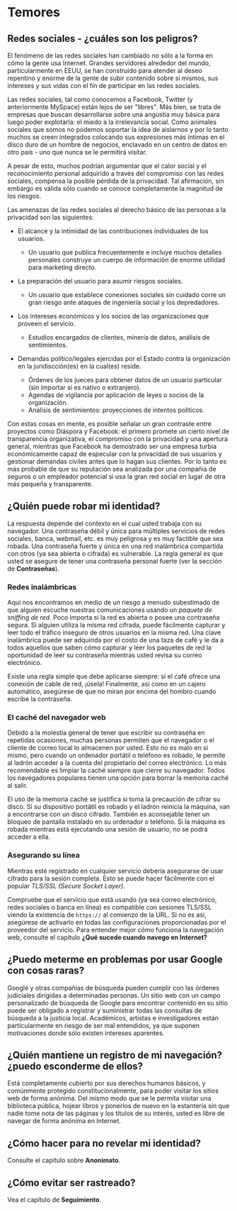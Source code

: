 Temores
=======

Redes sociales - ¿cuáles son los peligros?
------------------------------------------

El fenómeno de las redes sociales han cambiado no sólo a la forma en cómo la gente usa Internet. Grandes servidores alrededor del mundo, particularmente en EEUU, se han construido para atender al deseo repentino y enorme de la gente de subir contenido sobre sí mismos, sus intereses y sus vidas con el fin de participar en las redes sociales.

Las redes sociales, tal como conocemos a Facebook, Twitter (y anteriormente MySpace) están lejos de ser "libres". Más bien, se trata de empresas que buscan desarrollarse sobre una angustia muy básica para luego poder explotarla: el miedo a la irrelevancia social. Como animales sociales que somos no podemos soportar la idea de aislarnos y por lo tanto muchos se creen integrados colocando sus expresiones más íntimas en el disco duro de un hombre de negocios, enclavado en un centro de datos en otro país - uno que nunca se le permitirá visitar.

A pesar de esto, muchos podrían argumentar que el calor social y el reconocimiento personal adquirido a través del compromiso con las redes sociales, compensa la posible pérdida de la privacidad. Tal afirmación, sin embargo es válida sólo cuando se conoce completamente la magnitud de los riesgos.

Las amenazas de las redes sociales al derecho básico de las personas a la privacidad son las siguientes:

 * El alcance y la intimidad de las contribuciones individuales de los usuarios.

   * Un usuario que publica frecuentemente e incluye muchos detalles personales construye un cuerpo de información de enorme utilidad para marketing directo.

 * La preparación del usuario para asumir riesgos sociales.

   * Un usuario que establece conexiones sociales sin cuidado corre un gran riesgo ante ataques de ingeniería social y los depredadores.

 * Los intereses económicos y los socios de las organizaciones que proveen el servicio.

   * Estudios encargados de clientes, minería de datos, análisis de sentimientos.

 * Demandas político/legales ejercidas por el Estado contra la organización en la juridiscción(es) en la cual(es) reside.

   * Órdenes de los jueces para obtener datos de un usuario particular (sin importar si es nativo o extranjero).
   * Agendas de vigilancia por  aplicación de leyes o socios de la organización.
   * Análisis de sentimientos: proyecciones de intentos políticos.

Con estas cosas en mente, es posible señalar un gran contraste entre proyectos como Diáspora y Facebook: el primero promete un cierto nivel de transparencia organizativa, el compromiso con la privacidad y una apertura general, mientras que Facebook ha demostrado ser una empresa turbia económicamente capaz de especular con la privacidad de sus usuarios y gestionar demandas civiles antes que lo hagan sus clientes. Por lo tanto es más probable de que su reputación sea analizada por una compañía de seguros o un empleador potencial si usa la gran red social en lugar de otra más pequeña y transparente.

¿Quién puede robar mi identidad?
--------------------------------

La respuesta depende del contexto en  el cual usted trabaja con su navegador. Una contraseña débil y única para múltiples servicios de redes sociales, banca, webmail, etc. es muy peligrosa y es muy factible que sea robada. Una contraseña fuerte y única en una red inalámbrica compartida con otros (ya sea abierta o cifrada) es vulnerable. La regla general es que usted se asegure de tener una contraseña personal fuerte (ver la sección de **Contraseñas**).

### Redes inalámbricas

Aquí nos encontramos en medio de un riesgo a menudo subestimado de que alguien escuche nuestras comunicaciones usando un *paquete de sniffing de red*. Poco importa si la red es abierta o posee una contraseña segura. Si alguien utiliza la misma red cifrada, puede fácilmente capturar y leer todo el tráfico inseguro de otros usuarios en la misma red. Una clave inalámbrica puede ser adquirida por el costo de una taza de café y le da a todos aquellos que saben cómo capturar y leer los paquetes de red la oportunidad de leer su contraseña mientras usted revisa su correo electrónico.

Existe una regla simple que debe aplicarse siempre: si el café ofrece una conexión de cable de red, ¡úsela! Finalmente, así como en un cajero automático, asegúrese de que no miran por encima del hombro cuando escribe la contraseña.

### El caché del navegador web

Debido a la molestia general de tener que escribir su contraseña en repetidas ocasiones, muchas personas permiten que el navegador o el cliente de correo local lo almacenen por usted. Esto no es malo en sí mismo, pero cuando un ordenador portátil o teléfono es robado, le permite al ladrón acceder a la cuenta del propietario del correo electrónico. Lo más recomendable es limpiar la caché siempre que cierre su navegador. Todos los navegadores populares tienen una opción para borrar la memoria caché al salir.

El uso de la memoria caché se justifica si toma la precaución de cifrar su disco. Si su dispositivo portátil es robado y el ladrón reinicia la máquina, van a encontrarse con un disco cifrado. También es aconsejable tener un bloqueo de pantalla instalado en su ordenador o teléfono. Si la máquina es robada mientras está ejecutando una sesión de usuario, no se podrá acceder a ella.

### Asegurando su línea

Mientras esté registrado en cualquier servicio debería asegurarse de usar cifrado para la sesión completa. Esto se puede hacer fácilmente con el popular *TLS/SSL (Secure Socket Layer)*.

Compruebe que el servicio que está usando (ya sea correo electrónico, redes sociales o banca en línea) es compatible con sesiones TLS/SSL viendo la existencia de `https://` al comienzo de la URL. Si no es así, asegúrese de activarlo en todas las configuraciones proporcionadas por el proveedor del servicio. Para entender mejor cómo funciona la navegación web, consulte el capítulo **¿Qué sucede cuando navego en Internet?**

¿Puedo meterme en problemas por usar Google con cosas raras?
-----------------------------------------------------------

Google y otras compañías de búsqueda pueden cumplir con las órdenes judiciales dirigidas a determinadas personas. Un sitio web con un campo personalizado de búsqueda de Google para encontrar contenido en su sitio puede ser obligado a registrar y suministrar todas las consultas de búsqueda a la justicia local. Académicos, artistas e investigadores están particularmente en riesgo de ser mal entendidos, ya que suponen motivaciones donde sólo existen intereses aparentes.

¿Quién mantiene un registro de mi navegación? ¿puedo esconderme de ellos?
-------------------------------------------------------------------------

Está completamente cubierto por sus derechos humanos básicos, y comúnmente protegido constitucionalmente, para poder visitar los sitios web de forma anónima. Del mismo modo que se le permita visitar una biblioteca pública, hojear libros y ponerlos de nuevo en la estantería sin que nadie tome nota de las páginas y los títulos de su interés, usted es libre de navegar de forma anónima en Internet.

¿Cómo hacer para no revelar mi identidad?
-----------------------------------------

Consulte el capítulo sobre **Anonimato**.

¿Cómo evitar ser rastreado?
---------------------------

Vea el capítulo de **Seguimiento**.
